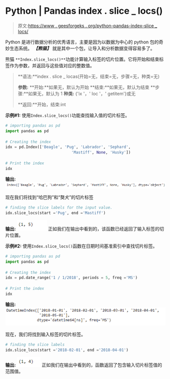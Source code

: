 # Python | Pandas index . slice _ locs()

> 原文:[https://www . geesforgeks . org/python-pandas-index-slice _ locs/](https://www.geeksforgeeks.org/python-pandas-index-slice_locs/)

Python 是进行数据分析的优秀语言，主要是因为以数据为中心的 python 包的奇妙生态系统。 ***【熊猫】*** 就是其中一个包，让导入和分析数据变得容易多了。

熊猫 `**Index.slice_locs()**`功能计算输入标签的切片位置。它将开始和结束标签作为参数，并返回与这些值对应的整数值。

> **语法:**index . slice _ locas(开始=无，结束=无，步骤=无，种类=无)
> 
> **参数:**
> **开始:**如果无，默认为开始
> **结束:**如果无，默认为结束
> **步骤:**如果无，默认为 1
> **种类:** {'ix '，' loc '，' getitem'}或无
> 
> **返回:**开始，结束:int

**示例#1:** 使用`Index.slice_locs()`功能查找输入值的切片标签。

```py
# importing pandas as pd
import pandas as pd

# Creating the index 
idx = pd.Index(['Beagle', 'Pug', 'Labrador', 'Sephard',
                             'Mastiff', None, 'Husky'])

# Print the index
idx
```

**输出:**
![](img/8efade14bc8348beb3205ff0ddc0154b.png)

现在我们将找到“哈巴狗”和“獒犬”的切片标签

```py
# finding the slice labels for the input value.
idx.slice_locs(start ='Pug', end ='Mastiff')
```

**输出:**
![](img/c512698077a20b12856e4a99794371fc.png)
正如我们在输出中看到的，该函数已经返回了输入标签的切片位置。

**示例#2:** 使用`Index.slice_locs()`函数在日期时间基准索引中查找切片标签。

```py
# importing pandas as pd
import pandas as pd

# Creating the index 
idx = pd.date_range('1 / 1/2018', periods = 5, freq ='MS')

# Print the index
idx
```

**输出:**
![](img/f7a9b69082e4e7d4cf9842d255f2f356.png)

现在，我们将找到输入标签的切片标签。

```py
# finding the slice labels
idx.slice_locs(start ='2018-02-01', end ='2018-04-01')
```

**输出:**
![](img/6d027df07a74802bb557bfdf26b8e169.png)
正如我们在输出中看到的，函数返回了包含输入切片标签值的范围值。